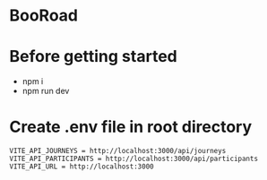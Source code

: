 # BooRoad

# Before getting started

-   npm i
-   npm run dev

# Create .env file in root directory

```
VITE_API_JOURNEYS = http://localhost:3000/api/journeys
VITE_API_PARTICIPANTS = http://localhost:3000/api/participants
VITE_API_URL = http://localhost:3000
```
